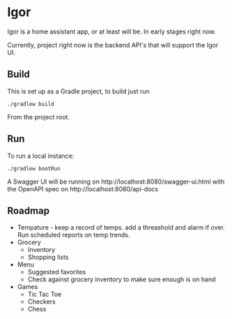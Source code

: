 # Igor

Igor is a home assistant app, or at least will be. In early stages right now.

Currently, project right now is the backend API's that will support the Igor UI.

## Build

This is set up as a Gradle project, to build just run

`./gradlew build`

From the project root.

## Run

To run a local instance:

`./gradlew bootRun`

A Swagger UI will be running on http://localhost:8080/swagger-ui.html with the OpenAPI spec
on http://localhost:8080/api-docs

## Roadmap

* Tempature - keep a record of temps. add a threashold and alarm if over. Run scheduled reports on temp trends.
* Grocery
    * Inventory
    * Shopping lists
* Menu
    * Suggested favorites
    * Check against grocery inventory to make sure enough is on hand
* Games
    * Tic Tac Toe
    * Checkers
    * Chess  



